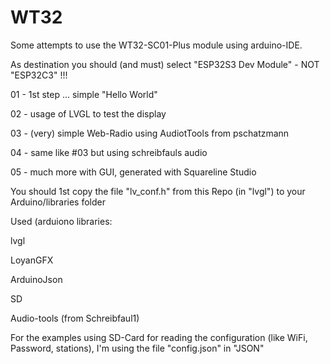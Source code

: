 # WT32
Some attempts to use the WT32-SC01-Plus module using arduino-IDE.

<p>As destination you should (and must) select "ESP32S3 Dev Module" - NOT "ESP32C3" !!! </p>

<p>01 - 1st step ... simple "Hello World"</p>
<p>02 - usage of LVGL to test the display</p>
<p>03 - (very) simple Web-Radio using AudiotTools from pschatzmann</p>
<p>04 - same like #03 but using schreibfauls audio</p>
<p>05 - much more with GUI, generated with Squareline Studio</p>


You should 1st copy the file "lv_conf.h" from this Repo (in "lvgl") to your Arduino/libraries folder 

Used (arduiono libraries:

<p>lvgl</p>
<p>LoyanGFX</p>
<p>ArduinoJson</p>
<p>SD</p>
<p>Audio-tools (from Schreibfaul1)</p>

For the examples using SD-Card for reading the configuration (like WiFi, Password, stations), I'm using the file "config.json" in  "JSON" 

